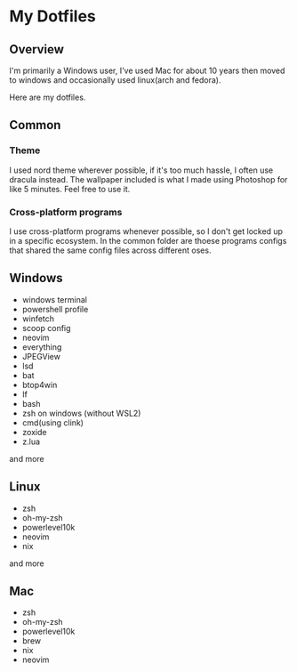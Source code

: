 # My Dotfiles

## Overview

I'm primarily a Windows user, I've used Mac for about 10 years then moved to windows and occasionally used linux(arch and fedora). 

Here are my dotfiles.

## Common

### Theme

I used nord theme wherever possible, if it's too much hassle, I often use dracula instead.
The wallpaper included is what I made using Photoshop for like 5 minutes. Feel free to use it.

### Cross-platform programs

I use cross-platform programs whenever possible, so I don't get locked up in a specific ecosystem.
In the common folder are thoese programs configs that shared the same config files across different oses. 


## Windows

- windows terminal
- powershell profile
- winfetch
- scoop config
- neovim
- everything
- JPEGView
- lsd
- bat
- btop4win
- lf
- bash
- zsh on windows (without WSL2)
- cmd(using clink)
- zoxide
- z.lua

and more


## Linux

- zsh
- oh-my-zsh
- powerlevel10k
- neovim
- nix

and more

## Mac

- zsh
- oh-my-zsh
- powerlevel10k
- brew
- nix
- neovim
